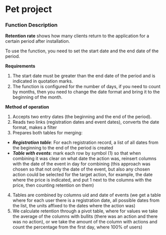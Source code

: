 # Pet project
### Function Description

**Retention rate** shows how many clients return to the application for a certain period after installation.

To use the function, you need to set the start date and the end date of the period.

**Requirements**
1. The start date must be greater than the end date of the period and is indicated in quotation marks.
2. The function is configured for the number of days, if you need to count by months, then you need to change the date format and bring it to the beginning of the month.

**Method of operation**
1. Accepts two entry dates (the beginning and the end of the period).
2. Reads two links (registration dates and event dates), converts the date format, makes a filter
3. Prepares both tables for merging:
* ***Registration table***: For each registration record, a list of all dates from the beginning to the end of the period is created
* ***Table with events***: mark each row by symbol (1) so that when combining it was clear on what date the action was, reinsert columns with the date of the event in day for combining (this approach was chosen so that not only the date of the event, but also any chosen action could be selected for the target action, for example, the date where the price is indicated, and put 1 next to the columns with the price, then counting retention on them)
4. Tables are combined by columns uid and date of events (we get a table where for each user there is a registration date, all possible dates from the list, the units affixed to the dates where the action was)
5. We calculate retention through a pivot table, where for values we take the average of the columns with bullits (there was an action and there was no action), or we take the amount of the column with actions and count the percentage from the first day, where 100% of users)
